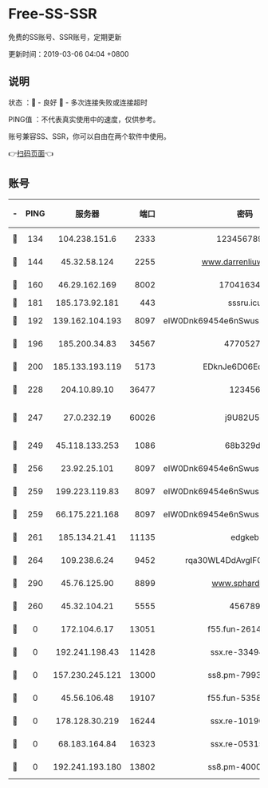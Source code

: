 # Free-SS-SSR

免费的SS账号、SSR账号，定期更新

更新时间：2019-03-06 04:04 +0800

## 说明

状态     ：🙂 - 良好 🙁 - 多次连接失败或连接超时

PING值   ：不代表真实使用中的速度，仅供参考。

账号兼容SS、SSR，你可以自由在两个软件中使用。

👉[扫码页面](https://liesauer.github.io/free-ss-ssr.github.io/)👈

## 账号

|-|PING|服务器|端口|密码|加密方式|区域|
|:----:|:----:|:-----:|-----:|:----:|:----:|:----:|
|🙂|134|104.238.151.6|2333|12345678900|aes-256-cfb|JP|
|🙂|144|45.32.58.124|2255|www.darrenliuwei.com|aes-256-cfb|JP|
|🙂|160|46.29.162.169|8002|1704163453|aes-256-cfb|RU|
|🙂|181|185.173.92.181|443|sssru.icu|rc4-md5|RU|
|🙂|192|139.162.104.193|8097|eIW0Dnk69454e6nSwuspv9DmS201tQ0D|aes-256-cfb|JP|
|🙂|196|185.200.34.83|34567|47705279|aes-256-cfb|US|
|🙂|200|185.133.193.119|5173|EDknJe6D06EoWDaw|aes-256-cfb|US|
|🙂|228|204.10.89.10|36477|123456|aes-256-cfb|US|
|🙂|247|27.0.232.19|60026|j9U82U53|xchacha20-ietf-poly1305|HK|
|🙂|249|45.118.133.253|1086|68b329da|aes-256-cfb|SG|
|🙂|256|23.92.25.101|8097|eIW0Dnk69454e6nSwuspv9DmS201tQ0D|aes-256-cfb|US|
|🙂|259|199.223.119.83|8097|eIW0Dnk69454e6nSwuspv9DmS201tQ0D|aes-256-cfb|US|
|🙂|259|66.175.221.168|8097|eIW0Dnk69454e6nSwuspv9DmS201tQ0D|aes-256-cfb|US|
|🙂|261|185.134.21.41|11135|edgkeb|aes-256-cfb|GB|
|🙂|264|109.238.6.24|9452|rqa30WL4DdAvgIFG6Fs3znzTa|aes-256-cfb|FR|
|🙂|290|45.76.125.90|8899|www.sphard.com|aes-256-cfb|JP|
|🙂|260|45.32.104.21|5555|456789|aes-256-cfb|SG|
|🙁|0|172.104.6.17|13051|f55.fun-26146872|aes-256-cfb|US|
|🙁|0|192.241.198.43|11428|ssx.re-33494381|aes-256-cfb|US|
|🙁|0|157.230.245.121|13000|ss8.pm-79933809|aes-256-cfb|SG|
|🙁|0|45.56.106.48|19107|f55.fun-53586818|aes-256-cfb|US|
|🙁|0|178.128.30.219|16244|ssx.re-10190276|aes-256-cfb|SG|
|🙁|0|68.183.164.84|16323|ssx.re-05315643|aes-256-cfb|US|
|🙁|0|192.241.193.180|13802|ss8.pm-40001184|aes-256-cfb|US|
